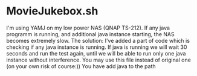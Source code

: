 # MovieJukebox.sh
I'm using YAMJ on my low power NAS (QNAP TS-212). If any java programm is running, and additional java instance starting, the NAS becomes extremely slow. 
The solution: I've added a part of code which is checking if any java instance is running. If java is running we will wait 30 seconds and run the test again, 
until we will be able to run only one java instance without interference.
You may use this file instead of original one (on your own risk of course:))
You have add java to the path
